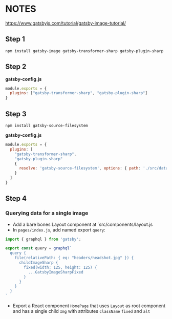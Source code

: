 # NOTES

https://www.gatsbyjs.com/tutorial/gatsby-image-tutorial/

## Step 1

```shell
npm install gatsby-image gatsby-transformer-sharp gatsby-plugin-sharp
```

## Step 2

**gatsby-config.js**

```js
module.exports = {
  plugins: ["gatsby-transformer-sharp", "gatsby-plugin-sharp"]
}
```

## Step 3

```shell
npm install gatsby-source-filesystem
```

**gatsby-config.js**

```js
module.exports = {
  plugins: [
    "gatsby-transformer-sharp", 
    "gatsby-plugin-sharp"
    {
      resolve: 'gatsby-source-filesystem', options: { path: './src/data/' }
    }
  ]
}
```

## Step 4

### Querying data for a single image

- Add a bare bones Layout component at `src/components/layout.js
- In `pages/index.js`, add named export `query`:

```jsx
import { graphql } from 'gatsby';

export const query = graphql`
  query {
    file(relativePath: { eq: "headers/headshot.jpg" }) {
      childImageSharp {
        fixed(width: 125, height: 125) {
          ...GatsbyImageSharpFixed
        }
      }
    }
  }
`
```

- Export a React component `HomePage` that uses `Layout` as root component and
has a single child `Img` with attributes `className` `fixed` and `alt`